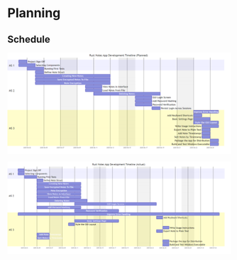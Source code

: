 # Planning

## Schedule

![Schedule (Planned)](assets/gantt_planned.png)

![Schedule (Actual)](assets/gantt_actual.png)
